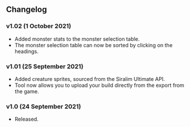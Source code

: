 ## Changelog

### v1.02 (1 October 2021)

* Added monster stats to the monster selection table.
* The monster selection table can now be sorted by clicking on the headings.

### v1.01 (25 September 2021)

* Added creature sprites, sourced from the Siralim Ultimate API.
* Tool now allows you to upload your build directly from the export from the game.

### v1.0 (24 September 2021)

* Released.